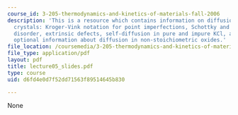 ```yaml
---
course_id: 3-205-thermodynamics-and-kinetics-of-materials-fall-2006
description: 'This is a resource which contains information on diffusion in ionic
  crystals: Kroger-Vink notation for point imperfections, Schottky and Frenkel intrinsic
  disorder, extrinsic defects, self-diffusion in pure and impure KCl, and also includes
  optional information about diffusion in non-stoichiometric oxides.'
file_location: /coursemedia/3-205-thermodynamics-and-kinetics-of-materials-fall-2006/d6fd4e0d7f52dd71563f89514645b830_lecture05_slides.pdf
file_type: application/pdf
layout: pdf
title: lecture05_slides.pdf
type: course
uid: d6fd4e0d7f52dd71563f89514645b830

---
```

None